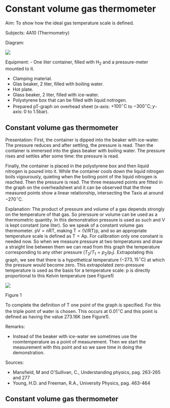 # Constant volume gas thermometer 

Aim: To show how the ideal gas temperature scale is defined.

Subjects: 4A10 (Thermometry)

Diagram:

![](https://cdn.mathpix.com/cropped/2024_06_24_303ef812df73a1ab6f1dg-1.jpg?height=615&width=1082&top_left_y=468&top_left_x=608)

Equipment: - One liter container, filled with $\mathrm{H}_{2}$ and a pressure-meter mounted to it.

- Clamping material.
- Glas beaker, 2 liter, filled with boiling water.
- Hot plate.
- Glass beaker, 2 liter, filled with ice-water.
- Polystyrene box that can be filled with liquid notrogen.
- Prepared pT-graph on overhead sheet (x-axis: $+100^{\circ} \mathrm{C}$ to $-300^{\circ} \mathrm{C} ; y$-axis: 0 to 1.5bar).


## Constant volume gas thermometer

Presentation: First, the container is dipped into the beaker with ice-water. The pressure reduces and after settling, the pressure is read. Then the container is immersed into the glass beaker with boiling water. The pressure rises and settles after some time: the pressure is read.

Finally, the container is placed in the polystyrene box and then liquid nitrogen is poured into it. While the container cools down the liquid nitrogen boils vigourously, quieting when the boiling point of the liquid nitrogen is reached. Then the pressure is read. The three measured points are fitted in the graph on the overheadsheet and it can be observed that the three measured points show a linear relationship, intersecting the Taxis at around $-270^{\circ} \mathrm{C}$.

Explanation: The product of pressure and volume of a gas depends strongly on the temperature of that gas. So prerssure or volume can be used as a thermometric quantity. In this demonstration pressure is used as such and $\mathrm{V}$ is kept constant (one liter). So we speak of a constant volume gas thermometer. $\mathrm{pV}=\mathrm{nRT}$, making $\mathrm{T}=(\mathrm{V} / \mathrm{RT}) \mathrm{p}$, and so an appropriate temperature scale is defined as $\mathrm{T}=\mathrm{Ap}$. For calibration only one constant is needed now. So when we measure pressure at two temperatures and draw a straight line between them we can read from this graph the temperature corresponding to any other pressure $\left(T_{2} / T_{1}=p_{2} / \mathrm{p}_{1}\right)$. Extrapolating this graph, we see that there is a hypothetical temperature $\left(-273,15^{\circ} \mathrm{C}\right)$ at which the pressure would become zero. This extrapolated zero-pressure temperature is used as the basis for a temperature scale: $\mathrm{p}$ is directly proportional to this Kelvin temperature (see Figure1)

![](https://cdn.mathpix.com/cropped/2024_06_24_303ef812df73a1ab6f1dg-2.jpg?height=542&width=876&top_left_y=1282&top_left_x=711)

Figure 1

To complete the definition of T one point of the graph is specified. For this the triple point of water is chosen. This occurs at $0.01^{\circ} \mathrm{C}$ and this point is defined as having the value 273.16K (see Figure1).

Remarks:

- Instead of the beaker with ice-water we sometimes use the roomtemperature as a point of measurement. Then we start the measurement with this point and so we save time in doing the demonstration.

Sources:

- Mansfield, M and O'Sullivan, C., Understanding physics, pag. 263-265 and 277
- Young, H.D. and Freeman, R.A., University Physics, pag. 463-464


## Constant volume gas thermometer

